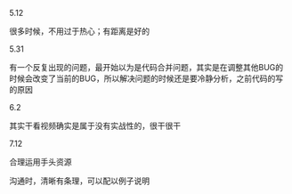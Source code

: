 5.12

很多时候，不用过于热心；有距离是好的

5.31

有一个反复出现的问题，最开始以为是代码合并问题，其实是在调整其他BUG的时候会改变了当前的BUG，所以解决问题的时候还是要冷静分析，之前代码的写的原因

6.2

其实干看视频确实是属于没有实战性的，很干很干

7.12

合理运用手头资源

沟通时，清晰有条理，可以配以例子说明